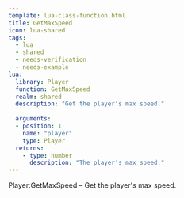 ```yaml
---
template: lua-class-function.html
title: GetMaxSpeed
icon: lua-shared
tags:
  - lua
  - shared
  - needs-verification
  - needs-example
lua:
  library: Player
  function: GetMaxSpeed
  realm: shared
  description: "Get the player's max speed."
  
  arguments:
  - position: 1
    name: "player"
    type: Player
  returns:
    - type: number
      description: "The player's max speed."
---
```


<div class="lua__search__keywords">
Player:GetMaxSpeed &#x2013; Get the player's max speed.
</div>
